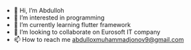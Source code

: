 - 👋 Hi, I’m Abdulloh
- 👀 I’m interested in programming
- 🌱 I’m currently learning flutter framework
- 💞️ I’m looking to collaborate on Eurosoft IT company
- 📫 How to reach me abdulloxmuhammadjonov9@gmail.com

<!---
Abdulloh06/Abdulloh06 is a ✨ special ✨ repository because its `README.md` (this file) appears on your GitHub profile.
You can click the Preview link to take a look at your changes.
--->
